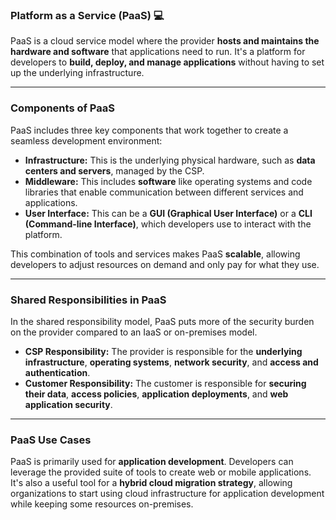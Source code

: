 ### Platform as a Service (PaaS) 💻

PaaS is a cloud service model where the provider **hosts and maintains the hardware and software** that applications need to run. It's a platform for developers to **build, deploy, and manage applications** without having to set up the underlying infrastructure.

---

### Components of PaaS

PaaS includes three key components that work together to create a seamless development environment:

* **Infrastructure:** This is the underlying physical hardware, such as **data centers and servers**, managed by the CSP.
* **Middleware:** This includes **software** like operating systems and code libraries that enable communication between different services and applications.
* **User Interface:** This can be a **GUI (Graphical User Interface)** or a **CLI (Command-line Interface)**, which developers use to interact with the platform.

This combination of tools and services makes PaaS **scalable**, allowing developers to adjust resources on demand and only pay for what they use.

---

### Shared Responsibilities in PaaS

In the shared responsibility model, PaaS puts more of the security burden on the provider compared to an IaaS or on-premises model.

* **CSP Responsibility:** The provider is responsible for the **underlying infrastructure**, **operating systems**, **network security**, and **access and authentication**.
* **Customer Responsibility:** The customer is responsible for **securing their data**, **access policies**, **application deployments**, and **web application security**.



---

### PaaS Use Cases

PaaS is primarily used for **application development**. Developers can leverage the provided suite of tools to create web or mobile applications. It's also a useful tool for a **hybrid cloud migration strategy**, allowing organizations to start using cloud infrastructure for application development while keeping some resources on-premises.
